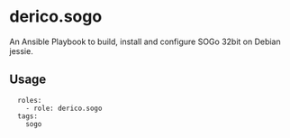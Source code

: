 # derico.sogo


An Ansible Playbook to build, install and configure SOGo 32bit on Debian
jessie.

## Usage


      roles:
        - role: derico.sogo
	  tags:
	    sogo


